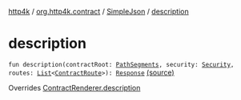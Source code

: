 [http4k](../../index.md) / [org.http4k.contract](../index.md) / [SimpleJson](index.md) / [description](./description.md)

# description

`fun description(contractRoot: `[`PathSegments`](../-path-segments/index.md)`, security: `[`Security`](../-security/index.md)`, routes: `[`List`](https://kotlinlang.org/api/latest/jvm/stdlib/kotlin.collections/-list/index.html)`<`[`ContractRoute`](../-contract-route/index.md)`>): `[`Response`](../../org.http4k.core/-response/index.md) [(source)](https://github.com/http4k/http4k/blob/master/http4k-contract/src/main/kotlin/org/http4k/contract/SimpleJson.kt#L19)

Overrides [ContractRenderer.description](../-contract-renderer/description.md)

